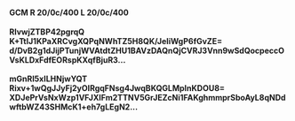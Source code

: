 #### GCM R 20/0c/400 L 20/0c/400
**RlvwjZTBP42pgrqQ**<br/>**K+TtIJ1KPaXRCvgXQPqNWhTZ5H8QK/JeIiWgP6fGvZE=**<br/>**d/DvB2g1dJijPTunjWVAtdtZHU1BAVzDAQnQjCVRJ3Vnn9wSdQocpeccOVsKLDxFdfEORspKXqfBjuR3...**<br/><br/>
**mGnRI5xILHNjwYQT**<br/>**Rixv+1wQgJJyFj2yOIRgqFNsg4JwqBKQGLMpInKDOU8=**<br/>**XDJePrVsNxWzp1VFJXIFm2TTNV5GrJEZcNi1FAKghmmprSboAyL8qNDdwftbWZ43SHMcK1+eh7gLEgN2...**
